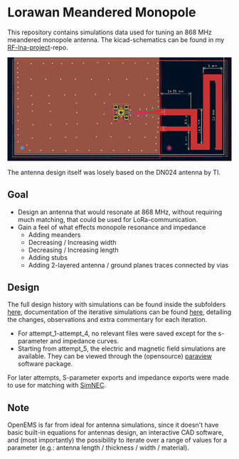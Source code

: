 # Lorawan Meandered Monopole

This repository contains simulations data used for tuning an 868 MHz meandered monopole antenna. The kicad-schematics can be found in my [RF-lna-project](https://github.com/igorwolfs/RF-lna-project/tree/main/kicad)-repo.

![alt text](resources/kicad_antenna_image.png)

The antenna design itself was losely based on the DN024 antenna by TI.

## Goal
- Design an antenna that would resonate at 868 MHz, without requiring much matching, that could be used for LoRa-communication.
- Gain a feel of what effects monopole resonance and impedance
	- Adding meanders
	- Decreasing / Increasing width
	- Decreasing / Increasing length
	- Adding stubs
	- Adding 2-layered antenna / ground planes traces connected by vias

## Design

The full design history with simulations can be found inside the subfolders [here](history/), documentation of the iterative simulations can be found [here](history/history_doc.md), detailing the changes, observations and extra commentary for each iteration.

- For attempt_1-attempt_4, no relevant files were saved except for the s-parameter and impedance curves.
- Starting from attempt_5, the electric and magnetic field simulations are available. They can be viewed through the (opensource) [paraview](https://www.paraview.org/) software package.

For later attempts, S-parameter exports and impedance exports were made to use for matching with [SimNEC](https://www.ae6ty.com/smith_charts/).

## Note
OpenEMS is far from ideal for antenna simulations, since it doesn't have basic built-in equations for antennas design, an interactive CAD software, and (most importantly) the possibility to iterate over a range of values for a parameter (e.g.: antenna length / thickness / width / material).